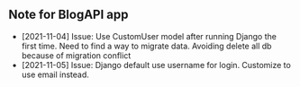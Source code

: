 ## Note for BlogAPI app 

- [2021-11-04] Issue: Use CustomUser model after running Django the first time. Need to find a way to migrate data. Avoiding delete all db because of migration conflict 
- [2021-11-05] Issue: Django default use username for login. Customize to use email instead.
